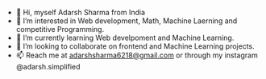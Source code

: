- 👋 Hi, myself Adarsh Sharma from India
- 👀 I’m interested in Web development, Math, Machine Laerning and competitive Programming.
- 🌱 I’m currently learning Web develpoment and Machine Learning.
- 💞️ I’m looking to collaborate on frontend and Machine Learning projects. 
- 📫 Reach me at adarshsharma6218@gmail.com or through my instagram @adarsh.simplified


<!---
adarsh-sharma6218/adarsh-sharma6218 is a ✨ special ✨ repository because its `README.md` (this file) appears on your GitHub profile.
You can click the Preview link to take a look at your changes.
--->
